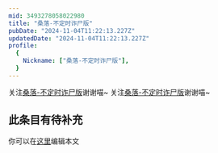 ```yaml
---
mid: 3493278058022980
title: "桑落-不定时诈尸版"
pubDate: "2024-11-04T11:22:13.227Z"
updatedDate: "2024-11-04T11:22:13.227Z"
profile:
  {
    Nickname: ["桑落-不定时诈尸版"],
  }
---
```


关注[桑落-不定时诈尸版](https://space.bilibili.com/3493278058022980)谢谢喵~ 关注[桑落-不定时诈尸版](https://space.bilibili.com/3493278058022980)谢谢喵~

## 此条目有待补充
你可以在[这里](https://github.com/Yuhanawa/VTuber.ICU-Content/edit/master/v/桑落-不定时诈尸版/index.md)编辑本文
